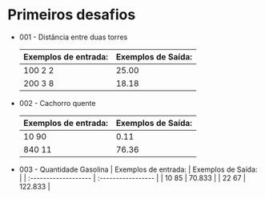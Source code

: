 # Primeiros desafios

- 001 - Distância entre duas torres

  | Exemplos de entrada: | Exemplos de Saída: |
  | :------------------- | :----------------- |
  | 100 2 2              | 25.00              |
  | 200 3 8              | 18.18              |

- 002 - Cachorro quente

  | Exemplos de entrada: | Exemplos de Saída: |
  | :------------------- | :----------------- |
  | 10 90                | 0.11               |
  | 840 11               | 76.36              |

- 003 - Quantidade Gasolina
  | Exemplos de entrada: | Exemplos de Saída: |
  | :------------------- | :----------------- |
  | 10 85 | 70.833 |
  | 22 67 | 122.833 |
